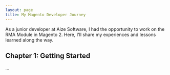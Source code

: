 ```yaml
---
layout: page
title: My Magento Developer Journey
---
```



As a junior developer at Aize Software, I had the opportunity to work on the RMA Module in Magento 2. Here, I'll share my experiences and lessons learned along the way.

## Chapter 1: Getting Started

...


